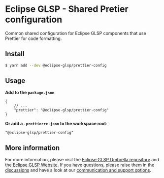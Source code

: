 # Eclipse GLSP - Shared Pretier configuration

Common shared configuration for Eclipse GLSP components that use Prettier for code formatting.

## Install

```bash
$ yarn add --dev @eclipse-glsp/prettier-config
```

## Usage

**Add to the `package.json`**:

```jsonc
{
    // ...
    "prettier": "@eclipse-glsp/prettier-config"
}
```

**Or add a `.prettierrc.json` to the workspace root**:

```jsonc
"@eclipse-glsp/prettier-config"
```

## More information

For more information, please visit the [Eclipse GLSP Umbrella repository](https://github.com/eclipse-glsp/glsp) and the [Eclipse GLSP Website](https://www.eclipse.org/glsp/). If you have questions, please raise them in the [discussions](https://github.com/eclipse-glsp/glsp/discussions) and have a look at our [communication and support options](https://www.eclipse.org/glsp/contact/).
